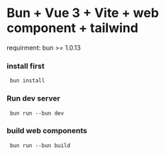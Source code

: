 # Bun + Vue 3 + Vite + web component + tailwind

requirment: bun >= 1.0.13

### install first
```
 bun install
```
### Run dev server
```
 bun run --bun dev
```

### build web components
```
 bun run --bun build
```
